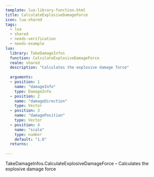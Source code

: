 ```yaml
---
template: lua-library-function.html
title: CalculateExplosiveDamageForce
icon: lua-shared
tags:
  - lua
  - shared
  - needs-verification
  - needs-example
lua:
  library: TakeDamageInfos
  function: CalculateExplosiveDamageForce
  realm: shared
  description: "Calculates the explosive damage force"
  
  arguments:
  - position: 1
    name: "damageInfo"
    type: DamageInfo
  - position: 2
    name: "damageDirection"
    type: Vector
  - position: 3
    name: "damagePosition"
    type: Vector
  - position: 4
    name: "scale"
    type: number
    default: "1.0"
  returns:
    
---
```


<div class="lua__search__keywords">
TakeDamageInfos.CalculateExplosiveDamageForce &#x2013; Calculates the explosive damage force
</div>

